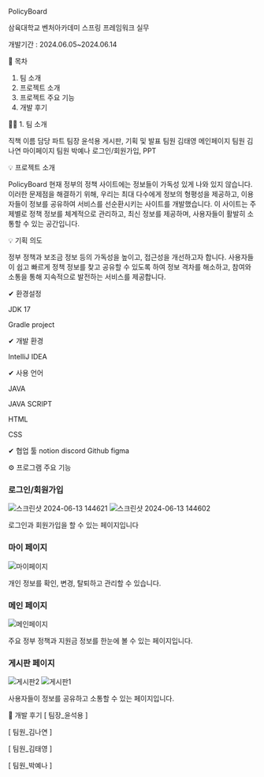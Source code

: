 PolicyBoard

삼육대학교 벤처아카데미 스프링 프레임워크 실무

개발기간 : 2024.06.05~2024.06.14



🙌 목차

1. 팀 소개
2. 프로젝트 소개
3. 프로젝트 주요 기능
4. 개발 후기


🙋‍♀️ 1. 팀 소개

직책	이름	담당 파트
팀장	윤석용	게시판, 기획 및 발표
팀원	김태영	메인페이지
팀원	김나연	마이페이지
팀원	박예나	로그인/회원가입, PPT


💡 프로젝트 소개

PolicyBoard
현재 정부의 정책 사이트에는 정보들이 가독성 있게 나와 있지 않습니다. 이러한 문제점을 해결하기 위해, 우리는 최대 다수에게 정보의 형평성을 제공하고, 이용자들이 정보를 공유하여 서비스를 선순환시키는 사이트를 개발했습니다. 이 사이트는 주제별로 정책 정보를 체계적으로 관리하고, 최신 정보를 제공하며, 사용자들이 활발히 소통할 수 있는 공간입니다.

💡 기획 의도

정부 정책과 보조금 정보 등의 가독성을 높이고, 접근성을 개선하고자 합니다. 사용자들이 쉽고 빠르게 정책 정보를 찾고 공유할 수 있도록 하여 정보 격차를 해소하고, 참여와 소통을 통해 지속적으로 발전하는 서비스를 제공합니다.


✔ 환경설정

JDK 17

Gradle project


✔ 개발 환경

IntelliJ IDEA


✔ 사용 언어

JAVA

JAVA SCRIPT

HTML

CSS


✔ 협업 툴
notion 
discord
Github 
figma

⚙ 프로그램 주요 기능

### 로그인/회원가입

![스크린샷 2024-06-13 144621](https://github.com/PolicyBoard/main/assets/162537542/56f76e27-9a02-47f1-9407-5846d7510577)
![스크린샷 2024-06-13 144602](https://github.com/PolicyBoard/main/assets/162537542/8517455b-6940-48d9-a62a-9977d2167063)

로그인과 회원가입을 할 수 있는 페이지입니다


### 마이 페이지
![마이페이지](https://github.com/PolicyBoard/main/assets/162537542/764dd0d7-0d9f-439b-82db-390b438bf45c)

개인 정보를 확인, 변경, 탈퇴하고 관리할 수 있습니다.


### 메인 페이지
![메인페이지](https://github.com/PolicyBoard/main/assets/162537542/57a42929-fa31-4466-931b-fae9f81f6939)

주요 정부 정책과 지원금 정보를 한눈에 볼 수 있는 페이지입니다.


### 게시판 페이지
![게시판2](https://github.com/PolicyBoard/main/assets/162537542/b8e6a816-32ff-4efa-8259-14f674664d52)
![게시판1](https://github.com/PolicyBoard/main/assets/162537542/6c4e9211-c9ca-4627-96b6-66317c7010f6)

사용자들이 정보를 공유하고 소통할 수 있는 페이지입니다.



🙏 개발 후기
[ 팀장_윤석용 ]


[ 팀원_김나연 ]


[ 팀원_김태영 ]


[ 팀원_박예나 ]
